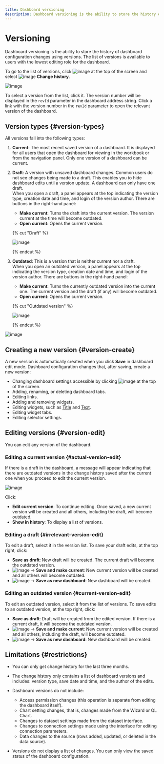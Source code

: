 ```yaml
---
title: Dashboard versioning
description: Dashboard versioning is the ability to store the history of dashboard configuration changes using versions. A list of versions is available to users with minimum {{ permission-write }} access permissions to the dashboard.
---
```


# Versioning

Dashboard versioning is the ability to store the history of dashboard configuration changes using versions. The list of versions is available to users with the lowest editing role for the dashboard.

To go to the list of versions, click ![image](../../_assets/console-icons/ellipsis.svg) at the top of the screen and select ![image](../../_assets/console-icons/clock.svg) **Change history**.

![image](../../_assets/datalens/concepts/version-list.png)

To select a version from the list, click it. The version number will be displayed in the `revId` parameter in the dashboard address string. Click a link with the version number in the `revId` parameter to open the relevant version of the dashboard.

## Version types {#version-types}

All versions fall into the following types:

1. **Current**: The most recent saved version of a dashboard. It is displayed for all users that open the dashboard for viewing in the workbook or from the navigation panel. Only one version of a dashboard can be current.
1. **Draft**: A version with unsaved dashboard changes. Common users do not see changes being made to a draft. This enables you to hide dashboard edits until a version update. A dashboard can only have one draft.   
   When you open a draft, a panel appears at the top indicating the version type, creation date and time, and login of the version author. There are buttons in the right-hand panel:

   * **Make current**: Turns the draft into the current version. The version current at the time will become outdated.
   * **Open current**: Opens the current version.

   {% cut "Draft" %}
   
   ![image](../../_assets/datalens/concepts/draft-version.png)

   {% endcut %}

1. **Outdated**: This is a version that is neither current nor a draft.  
   When you open an outdated version, a panel appears at the top indicating the version type, creation date and time, and login of the version author. There are buttons in the right-hand panel:

   * **Make current**: Turns the currently outdated version into the current one. The current version and the draft (if any) will become outdated.
   * **Open current**: Opens the current version.
   
   {% cut "Outdated version" %}

   ![image](../../_assets/datalens/concepts/irrelevant-version.png)

   {% endcut %}

![image](../../_assets/datalens/concepts/version-types.png)

## Creating a new version {#version-create}

A new version is automatically created when you click **Save** in dashboard edit mode. Dashboard configuration changes that, after saving, create a new version:

* Changing dashboard settings accessible by clicking ![image](../../_assets/console-icons/gear.svg) at the top of the screen.
* Adding, renaming, or deleting dashboard tabs.
* Editing links.
* Adding and removing widgets.
* Editing widgets, such as [Title](#title) and [Text](#text).
* Editing widget tabs.
* Editing selector settings.

## Editing versions {#version-edit}

You can edit any version of the dashboard.

### Editing a current version {#actual-version-edit}

If there is a draft in the dashboard, a message will appear indicating that there are outdated versions in the change history saved after the current one when you proceed to edit the current version.

![image](../../_assets/datalens/concepts/version-edit.png)

Click:

* **Edit current version**: To continue editing. Once saved, a new current version will be created and all others, including the draft, will become outdated.
* **Show in history**: To display a list of versions.

### Editing a draft {#irrelevant-version-edit}

To edit a draft, select it in the version list. To save your draft edits, at the top right, click:

* **Save as draft**: New draft will be created. The current draft will become the outdated version.
* ![image](../../_assets/console-icons/chevron-down.svg) → **Save and make current**: New current version will be created and all others will become outdated.
* ![image](../../_assets/console-icons/chevron-down.svg) → **Save as new dashboard**: New dashboard will be created.

### Editing an outdated version {#current-version-edit}

To edit an outdated version, select it from the list of versions. To save edits to an outdated version, at the top right, click:

* **Save as draft**: Draft will be created from the edited version. If there is a current draft, it will become the outdated version.
* ![image](../../_assets/console-icons/chevron-down.svg) → **Save and make current**: New current version will be created and all others, including the draft, will become outdated.
* ![image](../../_assets/console-icons/chevron-down.svg) → **Save as new dashboard**: New dashboard will be created.

## Limitations {#restrictions}

* You can only get change history for the last three months.
* The change history only contains a list of dashboard versions and includes: version type, save date and time, and the author of the edits.
* Dashboard versions do not include:

  * Access permission changes (this operation is separate from editing the dashboard itself).
  * Chart setting changes, that is, changes made from the Wizard or QL Chart.
  * Changes to dataset settings made from the dataset interface.
  * Changes to connection settings made using the interface for editing connection parameters.
  * Data changes to the source (rows added, updated, or deleted in the data source).

* Versions do not display a list of changes. You can only view the saved status of the dashboard configuration.
